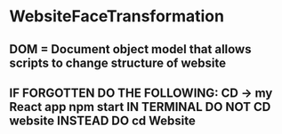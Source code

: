 # WebsiteFaceTransformation

## DOM = Document object model that allows scripts to change structure of website

## IF FORGOTTEN DO THE FOLLOWING: CD -> my React app npm start IN TERMINAL DO NOT CD website INSTEAD DO cd Website